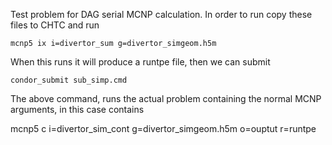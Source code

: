 Test problem for DAG serial MCNP calculation. In order to run copy these files to CHTC and run

    mcnp5 ix i=divertor_sum g=divertor_simgeom.h5m

When this runs it will produce a runtpe file, then we can submit
   
    condor_submit sub_simp.cmd

The above command, runs the actual problem containing the normal MCNP arguments, in this case contains

   mcnp5 c i=divertor_sim_cont g=divertor_simgeom.h5m o=ouptut r=runtpe

